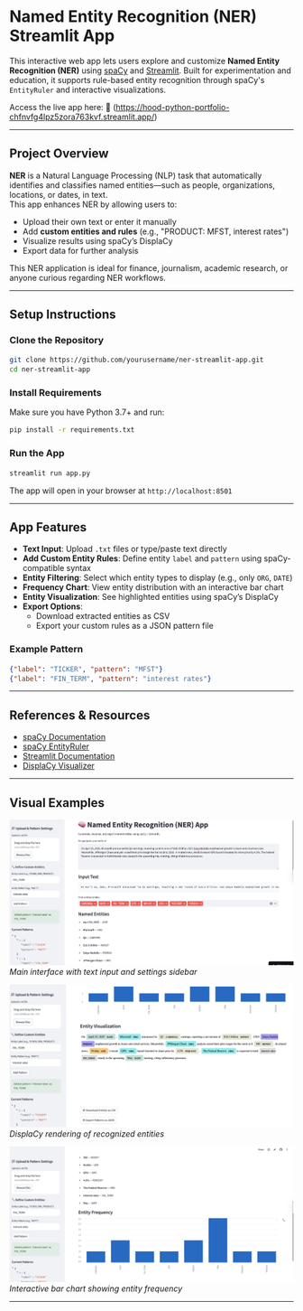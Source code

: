 # Named Entity Recognition (NER) Streamlit App

This interactive web app lets users explore and customize **Named Entity Recognition (NER)** using [spaCy](https://spacy.io/) and [Streamlit](https://streamlit.io/). Built for experimentation and education, it supports rule-based entity recognition through spaCy's `EntityRuler` and interactive visualizations.

Access the live app here: 🔗 (https://hood-python-portfolio-chfnvfg4lpz5zora763kvf.streamlit.app/)

---

## Project Overview

**NER** is a Natural Language Processing (NLP) task that automatically identifies and classifies named entities—such as people, organizations, locations, or dates, in text.  
This app enhances NER by allowing users to:

- Upload their own text or enter it manually
- Add **custom entities and rules** (e.g., "PRODUCT: MFST, interest rates")
- Visualize results using spaCy’s DisplaCy
- Export data for further analysis

This NER application is ideal for finance, journalism, academic research, or anyone curious regarding NER workflows.

--- 
## Setup Instructions

### Clone the Repository

```bash
git clone https://github.com/yourusername/ner-streamlit-app.git
cd ner-streamlit-app
```

### Install Requirements

Make sure you have Python 3.7+ and run:

```bash
pip install -r requirements.txt
```

### Run the App

```bash
streamlit run app.py
```

The app will open in your browser at `http://localhost:8501`

---

## App Features

- **Text Input**: Upload `.txt` files or type/paste text directly
- **Add Custom Entity Rules**: Define entity `label` and `pattern` using spaCy-compatible syntax
- **Entity Filtering**: Select which entity types to display (e.g., only `ORG`, `DATE`)
- **Frequency Chart**: View entity distribution with an interactive bar chart
- **Entity Visualization**: See highlighted entities using spaCy’s DisplaCy
- **Export Options**:  
   - Download extracted entities as CSV  
   - Export your custom rules as a JSON pattern file

### Example Pattern

```json
{"label": "TICKER", "pattern": "MFST"}
{"label": "FIN_TERM", "pattern": "interest rates"}
```

---

## References & Resources

- [spaCy Documentation](https://spacy.io/usage)
- [spaCy EntityRuler](https://spacy.io/api/entityruler)
- [Streamlit Documentation](https://docs.streamlit.io/)
- [DisplaCy Visualizer](https://spacy.io/usage/visualizers#displacy-ent)

---

## Visual Examples

![NER App Interface](images/NER_App_Interface.png)  
*Main interface with text input and settings sidebar*

![Entity Visualization](images/Entity_Visualization.png)  
*DisplaCy rendering of recognized entities*

![Entity Frequency Bar Chart](images/Entity_Frequency_Bar_Chart.png)  
*Interactive bar chart showing entity frequency*

---
